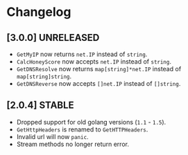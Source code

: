 # Changelog

## [3.0.0] UNRELEASED
- `GetMyIP` now returns `net.IP` instead of `string`.
- `CalcHoneyScore` now accepts `net.IP` instead of `string`.
- `GetDNSResolve` now returns `map[string]*net.IP` instead of `map[string]string`.
- `GetDNSReverse` now accepts `[]net.IP` instead of `[]string`.

## [2.0.4] STABLE
- Dropped support for old golang versions (`1.1` - `1.5`).
- `GetHttpHeaders` is renamed to `GetHTTPHeaders`.
- Invalid url will now `panic`.
- Stream methods no longer return error.
